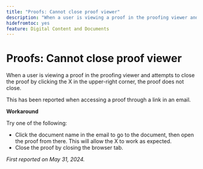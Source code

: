 ```yaml
---
title: "Proofs: Cannot close proof viewer"
description: "When a user is viewing a proof in the proofing viewer and attempts to close the proof by clicking the X in the upper-right corner, the proof does not close. A workaround is available."
hidefromtoc: yes
feature: Digital Content and Documents
---
```


# Proofs: Cannot close proof viewer

When a user is viewing a proof in the proofing viewer and attempts to close the proof by clicking the X in the upper-right corner, the proof does not close.

This has been reported when accessing a proof through a link in an email.

**Workaround**

Try one of the following:

* Click the document name in the email to go to the document, then open the proof from there. This will allow the X to work as expected.
* Close the proof by closing the browser tab.

_First reported on May 31, 2024._
